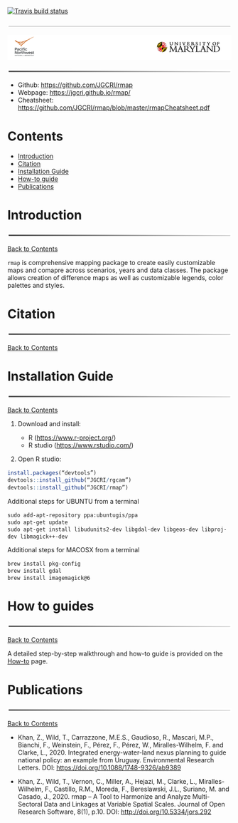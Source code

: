 <!-- badges: start -->
  [![Travis build status](https://travis-ci.org/JGCRI/rmap.svg?branch=master)](https://travis-ci.org/JGCRI/rmap)
  <!-- badges: end -->

<p align="center"> <img src="READMEfigs/rmapHeaderThin.PNG"></p>
<p align="center"> <img src="READMEfigs/pnnlUMDLogos.PNG"></p>
<p align="center"> <img src="READMEfigs/rmapHeaderThick.PNG"></p>

- Github: https://github.com/JGCRI/rmap
- Webpage: https://jgcri.github.io/rmap/
- Cheatsheet: https://github.com/JGCRI/rmap/blob/master/rmapCheatsheet.pdf

<!-- ------------------------>
<!-- ------------------------>
# <a name="Contents"></a>Contents
<!-- ------------------------>
<!-- ------------------------>

- [Introduction](#Introduction)
- [Citation](#Citation)
- [Installation Guide](#InstallGuide)
- [How-to guide](#howto) 
- [Publications](#Publications)

  
<!-- ------------------------>
<!-- ------------------------>
# <a name="Introduction"></a>Introduction
<p align="center"> <img src="READMEfigs/rmapHeaderThick.PNG"></p>
<!-- ------------------------>
<!-- ------------------------>

[Back to Contents](#Contents)

`rmap` is comprehensive mapping package to create easily customizable maps and comapre across scenarios, years and data classes. The package allows creation of difference maps as well as customizable legends, color palettes and styles.


<!-- ------------------------>
<!-- ------------------------>
# <a name="Citation"></a>Citation
<p align="center"> <img src="READMEfigs/rmapHeaderThick.PNG"></p>
<!-- ------------------------>
<!-- ------------------------>

[Back to Contents](#Contents)


<!-- ------------------------>
<!-- ------------------------>
# <a name="InstallGuide"></a>Installation Guide
<p align="center"> <img src="READMEfigs/rmapHeaderThick.PNG"></p>
<!-- ------------------------>
<!-- ------------------------>

[Back to Contents](#Contents)

1. Download and install:
    - R (https://www.r-project.org/)
    - R studio (https://www.rstudio.com/)  
    
    
2. Open R studio:

```r
install.packages(“devtools”)
devtools::install_github(“JGCRI/rgcam”)
devtools::install_github(“JGCRI/rmap”)
```

Additional steps for UBUNTU from a terminal
```
sudo add-apt-repository ppa:ubuntugis/ppa
sudo apt-get update
sudo apt-get install libudunits2-dev libgdal-dev libgeos-dev libproj-dev libmagick++-dev
```

Additional steps for MACOSX from a terminal
```
brew install pkg-config
brew install gdal
brew install imagemagick@6
```

<!-- ------------------------>
<!-- ------------------------>
# <a name="keyfunctions"></a> How to guides
<p align="center"> <img src="READMEfigs/rmapHeaderThick.PNG"></p>
<!-- ------------------------>
<!-- ------------------------>

[Back to Contents](#Contents)

A detailed step-by-step walkthrough and how-to guide is provided on the [How-to](https://jgcri.github.io/rmap/articles/vignette_map.html) page. 


<!-- ------------------------>
<!-- ------------------------>
# <a name="Publications"></a>Publications
<p align="center"> <img src="READMEfigs/rmapHeaderThick.PNG"></p>
<!-- ------------------------>
<!-- ------------------------>

[Back to Contents](#Contents)

- Khan, Z., Wild, T., Carrazzone, M.E.S., Gaudioso, R., Mascari, M.P., Bianchi, F., Weinstein, F., Pérez, F., Pérez, W., Miralles-Wilhelm, F. and Clarke, L., 2020. Integrated energy-water-land nexus planning to guide national policy: an example from Uruguay. Environmental Research Letters. DOI: https://doi.org/10.1088/1748-9326/ab9389

- Khan, Z., Wild, T., Vernon, C., Miller, A., Hejazi, M., Clarke, L., Miralles-Wilhelm, F., Castillo, R.M., Moreda, F., Bereslawski, J.L., Suriano, M. and Casado, J., 2020. rmap – A Tool to Harmonize and Analyze Multi-Sectoral Data and Linkages at Variable Spatial Scales. Journal of Open Research Software, 8(1), p.10. DOI: http://doi.org/10.5334/jors.292

  
